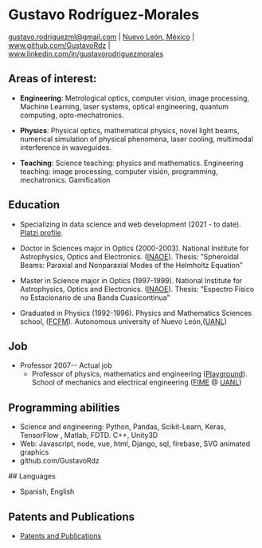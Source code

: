 # Gustavo Rodríguez-Morales
gustavo.rodriguezml@gmail.com | [Nuevo León, México](https://www.visitmexico.com/nuevo-leon) | www.github.com/GustavoRdz | www.linkedin.com/in/gustavorodriguezmorales

 

## Areas of interest:

* **Engineering**: Metrological optics, computer vision, image processing, Machine Learning, laser systems, optical engineering, quantum computing, opto-mechatronics.
* **Physics**: Physical optics, mathematical physics, novel light beams, numerical simulation of physical phenomena, laser cooling, multimodal interference in waveguides.


* **Teaching**: Science teaching: physics and mathematics. Engineering teaching: image processing, computer visión, programming, mechatronics. Gamification

## Education

+ Specializing in data science and web development (2021 - to date). [Platzi profile](https://platzi.com/p/ttaavvoo/).

+ Doctor in Sciences major in Optics (2000-2003). National Institute for Astrophysics, Optics and Electronics. ([INAOE](www.ianoep.mx)). Thesis: ”Spheroidal Beams: Paraxial and Nonparaxial  Modes of the Helmholtz Equation” 

+ Master in Science major in Optics (1997-1999). National Institute for Astrophysics, Optics and Electronics. ([INAOE](www.ianoep.mx)). Thesis: ”Espectro Físico no Estacionario de una Banda  Cuasicontinua” 

+ Graduated in Physics (1992-1996). Physics and Mathematics Sciences school, ([FCFM](www.fcfm.uanl.mx/)). Autonomous university of Nuevo León,([UANL](www.uanl.mx))

## Job  
* Professor 2007-- Actual job
  * Professor of physics, mathematics and engineering ([Playground](https://gustavordz.github.io/interactive-physics/#/)). School of mechanics and electrical engineering ([FIME](www.fime.uanl.mx) @ [UANL](www.uanl.mx))

## Programming abilities
+ Science and engineering: Python, Pandas, Scikit-Learn, Keras, TensorFlow , Matlab, FDTD. C++, Unity3D
+ Web: Javascript, node, vue, html, Django, sql, firebase, SVG animated graphics
+ github.com/GustavoRdz 

## Languages
+ Spanish, English

## Patents and Publications
 + [Patents and Publications](https://github.com/GustavoRdz/publications/blob/main/List.md)
